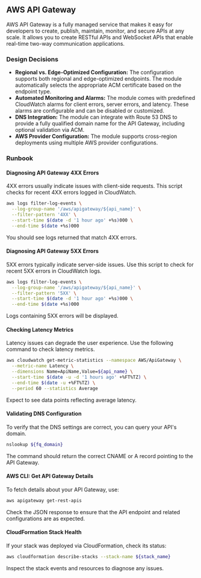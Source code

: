 ## AWS API Gateway

AWS API Gateway is a fully managed service that makes it easy for developers to create, publish, maintain, monitor, and secure APIs at any scale. It allows you to create RESTful APIs and WebSocket APIs that enable real-time two-way communication applications.

### Design Decisions

- **Regional vs. Edge-Optimized Configuration:** The configuration supports both regional and edge-optimized endpoints. The module automatically selects the appropriate ACM certificate based on the endpoint type.
- **Automated Monitoring and Alarms:** The module comes with predefined CloudWatch alarms for client errors, server errors, and latency. These alarms are configurable and can be disabled or customized.
- **DNS Integration:** The module can integrate with Route 53 DNS to provide a fully qualified domain name for the API Gateway, including optional validation via ACM.
- **AWS Provider Configuration:** The module supports cross-region deployments using multiple AWS provider configurations.

### Runbook

#### Diagnosing API Gateway 4XX Errors

4XX errors usually indicate issues with client-side requests. This script checks for recent 4XX errors logged in CloudWatch.

```sh
aws logs filter-log-events \
  --log-group-name '/aws/apigateway/${api_name}' \
  --filter-pattern '4XX' \
  --start-time $(date -d '1 hour ago' +%s)000 \
  --end-time $(date +%s)000
```

You should see logs returned that match 4XX errors.

#### Diagnosing API Gateway 5XX Errors

5XX errors typically indicate server-side issues. Use this script to check for recent 5XX errors in CloudWatch logs.

```sh
aws logs filter-log-events \
  --log-group-name '/aws/apigateway/${api_name}' \
  --filter-pattern '5XX' \
  --start-time $(date -d '1 hour ago' +%s)000 \
  --end-time $(date +%s)000
```

Logs containing 5XX errors will be displayed.

#### Checking Latency Metrics

Latency issues can degrade the user experience. Use the following command to check latency metrics.

```sh
aws cloudwatch get-metric-statistics --namespace AWS/ApiGateway \
  --metric-name Latency \
  --dimensions Name=ApiName,Value=${api_name} \
  --start-time $(date -u -d '1 hours ago' +%FT%TZ) \
  --end-time $(date -u +%FT%TZ) \
  --period 60 --statistics Average
```

Expect to see data points reflecting average latency.

#### Validating DNS Configuration

To verify that the DNS settings are correct, you can query your API's domain.

```sh
nslookup ${fq_domain}
```

The command should return the correct CNAME or A record pointing to the API Gateway.

#### AWS CLI: Get API Gateway Details

To fetch details about your API Gateway, use:

```sh
aws apigateway get-rest-apis
```

Check the JSON response to ensure that the API endpoint and related configurations are as expected.

#### CloudFormation Stack Health

If your stack was deployed via CloudFormation, check its status:

```sh
aws cloudformation describe-stacks --stack-name ${stack_name}
```

Inspect the stack events and resources to diagnose any issues.



